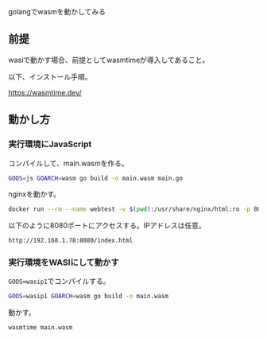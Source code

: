 golangでwasmを動かしてみる

## 前提

wasiで動かす場合、前提としてwasmtimeが導入してあること。

以下、インストール手順。

https://wasmtime.dev/


## 動かし方

### 実行環境にJavaScript

コンパイルして、main.wasmを作る。

```bash
GOOS=js GOARCH=wasm go build -o main.wasm main.go
```

nginxを動かす。

```bash
docker run --rm --name webtest -v $(pwd):/usr/share/nginx/html:ro -p 8080:80 nginx:latest
```

以下のように8080ポートにアクセスする。IPアドレスは任意。

```bash
http://192.168.1.78:8080/index.html
```

### 実行環境をWASIにして動かす

```GOOS=wasip1```でコンパイルする。

```bash
GOOS=wasip1 GOARCH=wasm go build -o main.wasm
```

動かす。

```bash
wasmtime main.wasm 
```

